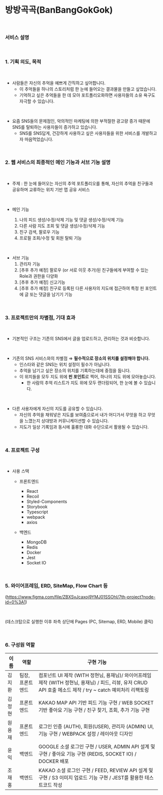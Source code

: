 # **방방곡곡(BanBangGokGok)**

<br>

### **서비스 설명**

<br>

### 1. 기획 의도, 목적

<br/>

- 사람들은 자신의 추억을 예쁘게 간직하고 싶어합니다.
  - 이 추억들을 하나의 스토리처럼 한 눈에 들어오는 결과물을 만들고 싶었습니다.
  - 기억하고 싶은 추억들을 한 데 모아 포트폴리오화하면 사용자들의 소유 욕구도 자극할 수 있습니다.

<br/>

- 요즘 SNS들의 문제점인, 악의적인 마케팅에 의한 부적절한 광고량 증가 때문에 SNS를 탈퇴하는 사용자들이 증가하고 있습니다.
  - SNS를 SNS답게, 건강하게 사용하고 싶은 사용자들을 위한 서비스를 개발하고자 마음먹었습니다.

<br/>

### 2. 웹 서비스의 최종적인 메인 기능과 서브 기능 설명

<br/>

- 주제 : 한 눈에 들어오는 자신의 추억 포트폴리오를 통해, 자신의 추억을 친구들과 공유하며 교류하는 위치 기반 맵 공유 서비스

<br/>

- 메인 기능

  1. 나의 피드 생성/수정/삭제 기능 및 댓글 생성/수정/삭제 기능
  2. 다른 사람 지도 조회 및 댓글 생성/수정/삭제 기능
  3. 친구 검색, 팔로우 기능
  4. 프로필 조회/수정 및 회원 탈퇴 기능

<br/>

- 서브 기능
  1. 관리자 기능
  2. [추후 추가 예정] 팔로우 (or 서로 이웃 추가)된 친구들에게 부여할 수 있는 Role과 권한을 다양화
  3. [추후 추가 예정] 신고기능
  4. [추후 추가 예정] 친구로 등록된 다른 사용자의 지도에 접근하여 특정 핀 포인트에 글 또는 댓글을 남기기 기능

<br/>

### 3. 프로젝트만의 차별점, 기대 효과

<br/>

- 기본적인 구조는 기존의 SNS에서 글을 업로드하고, 관리하는 것과 비슷합니다.

<br/>

- 기존의 SNS 서비스와의 차별점 ⇒ **필수적으로 장소의 위치를 설정해야 합니다.**
  - 인스타와 같은 SNS는 위치 설정이 필수가 아닙니다.
  - 추억을 남기고 싶은 장소의 위치를 기록하는데에 중점을 둡니다.
  - 이 위치들을 모두 지도 위에 **핀 포인트**로 찍어, 하나의 지도 위에 모아놓습니다.
    - 한 사람의 추억 리스트가 지도 위에 모두 랜더링되어, 한 눈에 볼 수 있습니다.

<br/>

- 다른 사용자에게 자신의 지도를 공유할 수 있습니다.
  - 자신의 추억을 채워넣은 지도를 보여줌으로서 내가 어디가서 무엇을 하고 무엇을 느꼈는지 상대방과 커뮤니케이션할 수 있습니다.
  - 지도가 일상 기록임과 동시에 훌륭한 대화 수단으로서 활용될 수 있습니다.

<br />

### 4. 프로젝트 구성

<br/>

- 사용 스택

  - 프론트엔드

    - React
    - Recoil
    - Styled-Components
    - Storybook
    - Typescript
    - webpack
    - axios

  - 백엔드
    - MongoDB
    - Redis
    - Docker
    - Jest
    - Socket IO

<br />

### 5. 와이어프레임, ERD, SiteMap, Flow Chart 등

(https://www.figma.com/file/ZBXSvJcaxoj9YMJ01SSOhI/7th-project?node-id=0%3A1)

<br />

(데스크탑으로 실행한 이후 좌측 상단에 Pages (PC, Sitemap, ERD, Mobile) 클릭)

<br/>

### 6. 구성원 역할

| 이름   | 역할             | 구현 기능                                                                                                                                                    |
| ------ | ---------------- | ------------------------------------------------------------------------------------------------------------------------------------------------------------ |
| 김지환 | 팀장, 프론트엔드 | 컴포넌트 UI 제작 (WITH 정현님, 용재님)/ 와이어프레임 제작 (WITH 정현님, 용재님) / 피드, 리뷰, 유저 CRUD API 호출 메소드 제작 / try ~ catch 예외처리 리팩토링 |
| 김정현 | 프론트엔드       | KAKAO MAP API 기반 피드 기능 구현 / WEB SOCKET 기반 좋아요 기능 구현 / 친구 찾기, 조회, 추가 기능 구현                                                       |
| 원용재 | 프론트엔드       | 로그인 인증 (AUTH), 회원(USER), 관리자 (ADMIN) UI, 기능 구현 / WEBPACK 설정 / 레이아웃 디자인                                                                |
| 윤익   | 백엔드           | GOOGLE 소셜 로그인 구현 / USER, ADMIN API 설계 및 구현 / 좋아요 기능 구현 (REDIS, SOCKET IO) / DOCKER 배포                                                   |
| 조재홍 | 백엔드           | KAKAO 소셜 로그인 구현 / FEED, REVIEW API 설계 및 구현 / S3 이미지 업로드 기능 구현 / JEST를 활용한 테스트코드 작성                                          |
